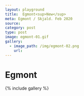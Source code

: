 ```yaml
---
layout: playground
title:  Egmont<sup>New</sup>
meta: Egmont / Skjald. Feb 2020
source: 
category: post
type: post
image: egmont-01.gif
gallery:
  - image_path: /img/egmont-02.png
    url: 
---
```


# Egmont
{% include gallery %}


